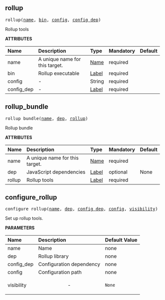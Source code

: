 <!-- Generated with Stardoc: http://skydoc.bazel.build -->

<a id="#rollup"></a>

## rollup

<pre>
rollup(<a href="#rollup-name">name</a>, <a href="#rollup-bin">bin</a>, <a href="#rollup-config">config</a>, <a href="#rollup-config_dep">config_dep</a>)
</pre>

Rollup tools

**ATTRIBUTES**

| Name                                     | Description                    | Type                                                               | Mandatory | Default |
| :--------------------------------------- | :----------------------------- | :----------------------------------------------------------------- | :-------- | :------ |
| <a id="rollup-name"></a>name             | A unique name for this target. | <a href="https://bazel.build/docs/build-ref.html#name">Name</a>    | required  |         |
| <a id="rollup-bin"></a>bin               | Rollup executable              | <a href="https://bazel.build/docs/build-ref.html#labels">Label</a> | required  |         |
| <a id="rollup-config"></a>config         | -                              | String                                                             | required  |         |
| <a id="rollup-config_dep"></a>config_dep | -                              | <a href="https://bazel.build/docs/build-ref.html#labels">Label</a> | required  |         |

<a id="#rollup_bundle"></a>

## rollup_bundle

<pre>
rollup_bundle(<a href="#rollup_bundle-name">name</a>, <a href="#rollup_bundle-dep">dep</a>, <a href="#rollup_bundle-rollup">rollup</a>)
</pre>

Rollup bundle

**ATTRIBUTES**

| Name                                    | Description                    | Type                                                               | Mandatory | Default |
| :-------------------------------------- | :----------------------------- | :----------------------------------------------------------------- | :-------- | :------ |
| <a id="rollup_bundle-name"></a>name     | A unique name for this target. | <a href="https://bazel.build/docs/build-ref.html#name">Name</a>    | required  |         |
| <a id="rollup_bundle-dep"></a>dep       | JavaScript dependencies        | <a href="https://bazel.build/docs/build-ref.html#labels">Label</a> | optional  | None    |
| <a id="rollup_bundle-rollup"></a>rollup | Rollup tools                   | <a href="https://bazel.build/docs/build-ref.html#labels">Label</a> | required  |         |

<a id="#configure_rollup"></a>

## configure_rollup

<pre>
configure_rollup(<a href="#configure_rollup-name">name</a>, <a href="#configure_rollup-dep">dep</a>, <a href="#configure_rollup-config_dep">config_dep</a>, <a href="#configure_rollup-config">config</a>, <a href="#configure_rollup-visibility">visibility</a>)
</pre>

Set up rollup tools.

**PARAMETERS**

| Name                                               | Description               | Default Value     |
| :------------------------------------------------- | :------------------------ | :---------------- |
| <a id="configure_rollup-name"></a>name             | Name                      | none              |
| <a id="configure_rollup-dep"></a>dep               | Rollup library            | none              |
| <a id="configure_rollup-config_dep"></a>config_dep | Configuration dependency  | none              |
| <a id="configure_rollup-config"></a>config         | Configuration path        | none              |
| <a id="configure_rollup-visibility"></a>visibility | <p align="center"> - </p> | <code>None</code> |
